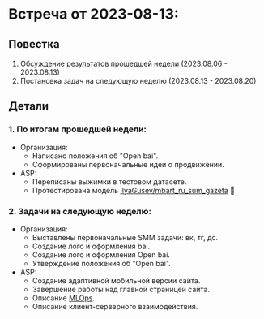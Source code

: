 # Встреча от 2023-08-13:
## Повестка
1. Обсуждение результатов прошедшей недели (2023.08.06 - 2023.08.13)
2. Постановка задач на следующую неделю (2023.08.13 - 2023.08.20)

## Детали
### 1. По итогам прошедшей недели:
 - Организация:
   - Написано положения об "Open bai".
   - Сформированы первоначальные идеи о продвижении.
 - ASP:
   - Переписаны выжимки в тестовом датасете.
   - Протестирована модель [IlyaGusev/mbart_ru_sum_gazeta](https://huggingface.co/IlyaGusev/mbart_ru_sum_gazeta) 🤗
### 2. Задачи на следующую неделю:
 - Организация:
   - Выставлены первоначальные SMM задачи: вк, тг, дс.
   - Создание лого и оформления bai.
   - Создание лого и оформления Open bai.
   - Утверждение положения об "Open bai".
 - ASP:
   - Создание адаптивной мобильной версии сайта.
   - Завершение работы над главной страницей сайта.
   - Описание [MLOps](https://github.com/users/baicorporation/projects/2/views/3?pane=issue&itemId=32252502).
   - Описание клиент-серверного взаимодействия.
